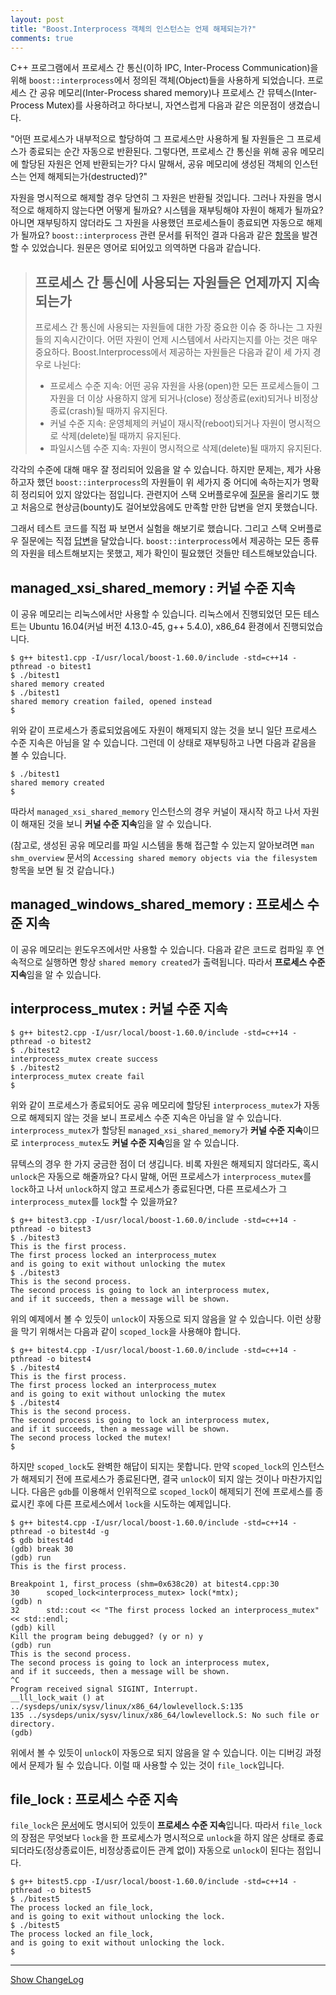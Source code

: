 ```yaml
---
layout: post
title: "Boost.Interprocess 객체의 인스턴스는 언제 해제되는가?"
comments: true
---
```


C++ 프로그램에서 프로세스 간 통신(이하 IPC, Inter-Process Communication)을 위해 `boost::interprocess`에서 정의된 객체(Object)들을 사용하게 되었습니다. 프로세스 간 공유 메모리(Inter-Process shared memory)나 프로세스 간 뮤텍스(Inter-Process Mutex)를 사용하려고 하다보니, 자연스럽게 다음과 같은 의문점이 생겼습니다.

"어떤 프로세스가 내부적으로 할당하여 그 프로세스만 사용하게 될 자원들은 그 프로세스가 종료되는 순간 자동으로 반환된다. 그렇다면, 프로세스 간 통신을 위해 공유 메모리에 할당된 자원은 언제 반환되는가? 다시 말해서, 공유 메모리에 생성된 객체의 인스턴스는 언제 해제되는가(destructed)?"

자원을 명시적으로 해제할 경우 당연히 그 자원은 반환될 것입니다. 그러나 자원을 명시적으로 해제하지 않는다면 어떻게 될까요? 시스템을 재부팅해야 자원이 해제가 될까요? 아니면 재부팅하지 않더라도 그 자원을 사용했던 프로세스들이 종료되면 자동으로 해제가 될까요? `boost::interprocess` 관련 문서를 뒤적인 결과 다음과 같은 [항목](https://www.boost.org/doc/libs/1_60_0/doc/html/interprocess/some_basic_explanations.html#interprocess.some_basic_explanations.persistence)을 발견할 수 있었습니다. 원문은 영어로 되어있고 의역하면 다음과 같습니다.

> ## 프로세스 간 통신에 사용되는 자원들은 언제까지 지속되는가
> 프로세스 간 통신에 사용되는 자원들에 대한 가장 중요한 이슈 중 하나는 그 자원들의 지속시간이다. 어떤 자원이 언제 시스템에서 사라지는지를 아는 것은 매우 중요하다. Boost.Interprocess에서 제공하는 자원들은 다음과 같이 세 가지 경우로 나뉜다:
> * 프로세스 수준 지속: 어떤 공유 자원을 사용(open)한 모든 프로세스들이 그 자원을 더 이상 사용하지 않게 되거나(close) 정상종료(exit)되거나 비정상종료(crash)될 때까지 유지된다.
> * 커널 수준 지속: 운영체제의 커널이 재시작(reboot)되거나 자원이 명시적으로 삭제(delete)될 때까지 유지된다.
> * 파일시스템 수준 지속: 자원이 명시적으로 삭제(delete)될 때까지 유지된다.

각각의 수준에 대해 매우 잘 정리되어 있음을 알 수 있습니다. 하지만 문제는, 제가 사용하고자 했던 `boost::interprocess`의 자원들이 위 세가지 중 어디에 속하는지가 명확히 정리되어 있지 않았다는 점입니다. 관련지어 스택 오버플로우에 [질문](https://stackoverflow.com/q/50691184/7724939)을 올리기도 했고 처음으로 현상금(bounty)도 걸어보았음에도 만족할 만한 답변을 얻지 못했습니다.


그래서 테스트 코드를 직접 짜 보면서 실험을 해보기로 했습니다. 그리고 스택 오버플로우 질문에는 직접 [답변](https://stackoverflow.com/a/51335826/7724939)을 달았습니다. `boost::interprocess`에서 제공하는 모든 종류의 자원을 테스트해보지는 못했고, 제가 확인이 필요했던 것들만 테스트해보았습니다.

## managed_xsi_shared_memory : 커널 수준 지속

이 공유 메모리는 리눅스에서만 사용할 수 있습니다. 리눅스에서 진행되었던 모든 테스트는 Ubuntu 16.04(커널 버전 4.13.0-45, g++ 5.4.0), x86_64 환경에서 진행되었습니다.

<script src="https://gist.github.com/nglee/5892c346d26f9282160581e7fde4d3cf.js"></script>
```
$ g++ bitest1.cpp -I/usr/local/boost-1.60.0/include -std=c++14 -pthread -o bitest1
$ ./bitest1
shared memory created
$ ./bitest1
shared memory creation failed, opened instead
$
```

위와 같이 프로세스가 종료되었음에도 자원이 해제되지 않는 것을 보니 일단 프로세스 수준 지속은 아님을 알 수 있습니다. 그런데 이 상태로 재부팅하고 나면 다음과 같음을 볼 수 있습니다.

```
$ ./bitest1
shared memory created
$
```

따라서 `managed_xsi_shared_memory` 인스턴스의 경우 커널이 재시작 하고 나서 자원이 해재된 것을 보니 **커널 수준 지속**임을 알 수 있습니다.

(참고로, 생성된 공유 메모리를 파일 시스템을 통해 접근할 수 있는지 알아보려면 `man shm_overview` 문서의 `Accessing shared memory objects via the filesystem` 항목을 보면 될 것 같습니다.)

## managed_windows_shared_memory : 프로세스 수준 지속

이 공유 메모리는 윈도우즈에서만 사용할 수 있습니다. 다음과 같은 코드로 컴파일 후 연속적으로 실행하면 항상 `shared memory created`가 출력됩니다. 따라서 **프로세스 수준 지속**임을 알 수 있습니다.

<script src="https://gist.github.com/nglee/f89b6448a05edcb9ed382a94e8aa13d5.js"></script>

## interprocess_mutex : 커널 수준 지속

<script src="https://gist.github.com/nglee/a03ed8c2de387608f6d9d98ce53beb51.js"></script>
```
$ g++ bitest2.cpp -I/usr/local/boost-1.60.0/include -std=c++14 -pthread -o bitest2
$ ./bitest2
interprocess_mutex create success
$ ./bitest2
interprocess_mutex create fail
$
```

위와 같이 프로세스가 종료되어도 공유 메모리에 할당된 `interprocess_mutex`가 자동으로 해제되지 않는 것을 보니 프로세스 수준 지속은 아님을 알 수 있습니다. `interprocess_mutex`가 할당된 `managed_xsi_shared_memory`가 **커널 수준 지속**이므로 `interprocess_mutex`도 **커널 수준 지속**임을 알 수 있습니다.

뮤텍스의 경우 한 가지 궁금한 점이 더 생깁니다. 비록 자원은 해제되지 않더라도, 혹시 `unlock`은 자동으로 해줄까요? 다시 말해, 어떤 프로세스가 `interprocess_mutex`를 `lock`하고 나서 `unlock`하지 않고 프로세스가 종료된다면, 다른 프로세스가 그 `interprocess_mutex`를 `lock`할 수 있을까요?

<script src="https://gist.github.com/nglee/b9dd4d8f55010d47a48f30f4967b86d1.js"></script>
```
$ g++ bitest3.cpp -I/usr/local/boost-1.60.0/include -std=c++14 -pthread -o bitest3
$ ./bitest3
This is the first process.
The first process locked an interprocess_mutex
and is going to exit without unlocking the mutex
$ ./bitest3
This is the second process.
The second process is going to lock an interprocess mutex,
and if it succeeds, then a message will be shown.

```

위의 예제에서 볼 수 있듯이 `unlock`이 자동으로 되지 않음을 알 수 있습니다. 이런 상황을 막기 위해서는 다음과 같이 `scoped_lock`을 사용해야 합니다.

<script src="https://gist.github.com/nglee/a6eb842a92f1b44ca3d3880b255aac80.js"></script>
```
$ g++ bitest4.cpp -I/usr/local/boost-1.60.0/include -std=c++14 -pthread -o bitest4
$ ./bitest4
This is the first process.
The first process locked an interprocess_mutex
and is going to exit without unlocking the mutex
$ ./bitest4
This is the second process.
The second process is going to lock an interprocess mutex,
and if it succeeds, then a message will be shown.
The second process locked the mutex!
$
```

하지만 `scoped_lock`도 완벽한 해답이 되지는 못합니다. 만약 `scoped_lock`의 인스턴스가 해제되기 전에 프로세스가 종료된다면, 결국 `unlock`이 되지 않는 것이나 마찬가지입니다. 다음은 `gdb`를 이용해서 인위적으로 `scoped_lock`이 해제되기 전에 프로세스를 종료시킨 후에 다른 프로세스에서 `lock`을 시도하는 예제입니다.

```
$ g++ bitest4.cpp -I/usr/local/boost-1.60.0/include -std=c++14 -pthread -o bitest4d -g
$ gdb bitest4d
(gdb) break 30
(gdb) run
This is the first process.

Breakpoint 1, first_process (shm=0x638c20) at bitest4.cpp:30
30	    scoped_lock<interprocess_mutex> lock(*mtx);
(gdb) n
32	    std::cout << "The first process locked an interprocess_mutex" << std::endl;
(gdb) kill
Kill the program being debugged? (y or n) y
(gdb) run
This is the second process.
The second process is going to lock an interprocess mutex,
and if it succeeds, then a message will be shown.
^C
Program received signal SIGINT, Interrupt.
__lll_lock_wait () at ../sysdeps/unix/sysv/linux/x86_64/lowlevellock.S:135
135	../sysdeps/unix/sysv/linux/x86_64/lowlevellock.S: No such file or directory.
(gdb)
```

위에서 볼 수 있듯이 `unlock`이 자동으로 되지 않음을 알 수 있습니다. 이는 디버깅 과정에서 문제가 될 수 있습니다. 이럴 때 사용할 수 있는 것이 `file_lock`입니다.

## file_lock : 프로세스 수준 지속

`file_lock`은 [문서](https://www.boost.org/doc/libs/1_60_0/doc/html/interprocess/synchronization_mechanisms.html#interprocess.synchronization_mechanisms.file_lock)에도 명시되어 있듯이 **프로세스 수준 지속**입니다. 따라서 `file_lock`의 장점은 무엇보다 `lock`을 한 프로세스가 명시적으로 `unlock`을 하지 않은 상태로 종료되더라도(정상종료이든, 비정상종료이든 관계 없이) 자동으로 `unlock`이 된다는 점입니다.

<script src="https://gist.github.com/nglee/164bde324c6c03a50047648c222d0b28.js"></script>
```
$ g++ bitest5.cpp -I/usr/local/boost-1.60.0/include -std=c++14 -pthread -o bitest5
$ ./bitest5
The process locked an file_lock,
and is going to exit without unlocking the lock.
$ ./bitest5
The process locked an file_lock,
and is going to exit without unlocking the lock.
$
```

----------
<a href="javascript:showChangeLog();">Show ChangeLog</a>
<div id="post_changelog" style="display:none;">
<table>
  <tr>
    <th>Version</th>
    <th>Description</th>
    <th>Date</th>
  </tr>
  <tr>
    <td class="td_center">1.0</td>
    <td>Publish</td>
    <td class="td_center">2018-07-14</td>
  </tr>
</table>
</div>
